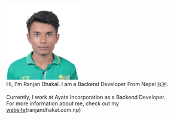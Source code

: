 <html>
<body>
<img src="logo.png" width="200" height="200"/><br/>
Hi, I'm Ranjan Dhakal. I am a Backend Developer  From Nepal 🇳🇵.<br/><br/>
Currently, I work at Ayata Incorporation as a Backend Developer.<br/> For more information about me, check out my <a href="https://ranjandhakal.com.np" target="_blank">website</a>(ranjandhakal.com.np)
</body>
</html>
